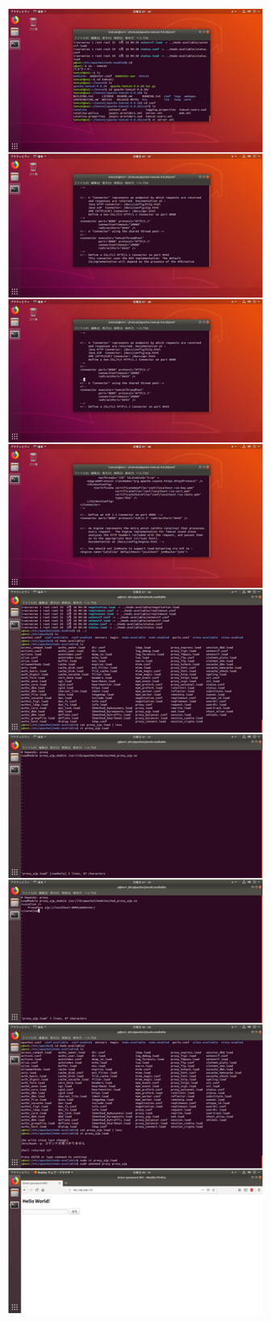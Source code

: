 ![](https://github.com/YuhichYOC/Memo/blob/master/img/tomcat/ajp/install/1.png)  
![](https://github.com/YuhichYOC/Memo/blob/master/img/tomcat/ajp/install/2.png)  
![](https://github.com/YuhichYOC/Memo/blob/master/img/tomcat/ajp/install/3.png)  
![](https://github.com/YuhichYOC/Memo/blob/master/img/tomcat/ajp/install/4.png)  
![](https://github.com/YuhichYOC/Memo/blob/master/img/tomcat/ajp/install/5.png)  
![](https://github.com/YuhichYOC/Memo/blob/master/img/tomcat/ajp/install/6.png)  
![](https://github.com/YuhichYOC/Memo/blob/master/img/tomcat/ajp/install/7.png)  
![](https://github.com/YuhichYOC/Memo/blob/master/img/tomcat/ajp/install/8.png)  
![](https://github.com/YuhichYOC/Memo/blob/master/img/tomcat/ajp/install/9.png)  

